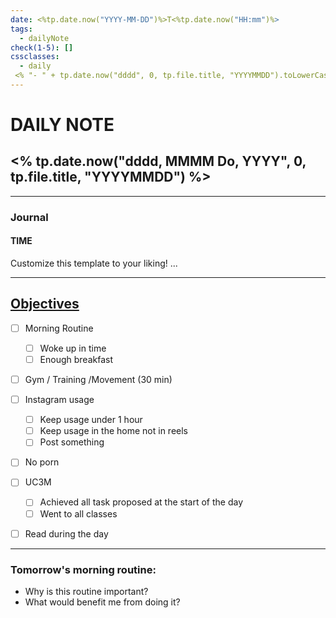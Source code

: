 ```yaml
---
date: <%tp.date.now("YYYY-MM-DD")%>T<%tp.date.now("HH:mm")%>
tags:
  - dailyNote
check(1-5): []
cssclasses:
  - daily
 <% "- " + tp.date.now("dddd", 0, tp.file.title, "YYYYMMDD").toLowerCase() %>
---
```


# DAILY NOTE
## <% tp.date.now("dddd, MMMM Do, YYYY", 0, tp.file.title, "YYYYMMDD") %>

***
### Journal
#### TIME
Customize this template to your liking!
...
***

## [Objectives](Objectives%20from%20March%2023%20to%20September%2023%20)

- [ ] Morning Routine
	- [ ] Woke up in time
	- [ ] Enough breakfast
- [ ] Gym / Training /Movement (30 min)

- [ ]  Instagram usage
	- [ ] Keep usage under 1 hour
	- [ ] Keep usage in the home not in reels
	- [ ] Post something

- [ ] No porn 

- [ ] UC3M
	- [ ] Achieved all task proposed at the start of the day
	- [ ] Went to all classes

- [ ] Read during the day


---
### Tomorrow's morning routine: 
+ Why is this routine important? 
+ What would benefit me from doing it?